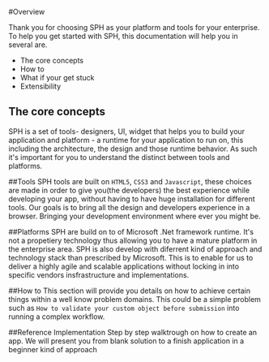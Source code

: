 ﻿#Overview

Thank you for choosing SPH as your platform and tools for your enterprise. To help you get started with SPH, this documentation will help you in several are.

* The core concepts
* How to
* What if your get stuck
* Extensibility

## The core concepts
SPH is a set of tools- designers, UI, widget that helps you to build your application and platform - a runtime for your application to run on, this including the architecture, the design and those runtime behavior.
As such it's important for you to understand the distinct between tools and platforms.

##Tools
SPH tools are built on `HTML5`, `CSS3` and `Javascript`, these choices are made in order to give you(the developers) the best experience while developing your app, without having to have huge installation for different tools. Our goals is to bring all the design and developers experience in a browser. Bringing your development environment where ever you might be.

##Platforms
SPH are build on to of Microsoft .Net framework runtime. It's not a propetiery technology thus allowing you to have a mature platform in the enterprise area. SPH is also develop with diferrent kind of approach and technology stack than prescribed by Microsoft. This is to enable for us to deliver a highly agile and scalable applications without locking in into specific vendors insfrastructure and implementations.

##How to
This section will provide you details on how to achieve certain things within a well know problem domains. This could be a simple problem such as `How to validate your custom object before submission` into running a complex workflow.

##Reference Implementation
Step by step walktrough on how to create an app. We will present you from blank solution to a finish application in a beginner kind of approach